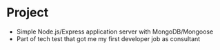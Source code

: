 # Project

- Simple Node.js/Express application server with MongoDB/Mongoose
- Part of tech test that got me my first developer job as consultant

